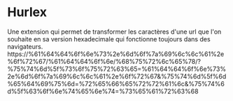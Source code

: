 # Hurlex
Une extension qui permet de transformer les caractères d'une url que l'on souhaite en sa version hexadecimale qui fonctionne toujours dans des navigateurs.
https://%61%64%64%6f%6e%73%2e%6d%6f%7a%69%6c%6c%61%2e%6f%72%67/%61%64%64%6f%6e/%68%75%72%6c%65%78/?%75%74%6d%5f%73%6f%75%72%63%65=%61%64%64%6f%6e%73%2e%6d%6f%7a%69%6c%6c%61%2e%6f%72%67&%75%74%6d%5f%6d%65%64%69%75%6d=%72%65%66%65%72%72%61%6c&%75%74%6d%5f%63%6f%6e%74%65%6e%74=%73%65%61%72%63%68
